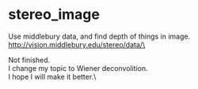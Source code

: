 # stereo_image

Use middlebury data, and find depth of things in image.\
http://vision.middlebury.edu/stereo/data/\

Not finished.\
I change my topic to Wiener deconvolition.\
I hope I will make it better.\
